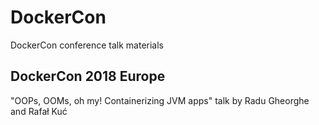 # DockerCon
DockerCon conference talk materials

## DockerCon 2018 Europe 
"OOPs, OOMs, oh my! Containerizing JVM apps" talk by Radu Gheorghe and Rafał Kuć
